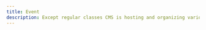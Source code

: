 ```yaml
---
title: Event
description: Except regular classes CMS is hosting and organizing various events for students and general public to participate.
---
```


<script setup>
import { defineClientComponent } from 'vitepress'
const EventPage = defineClientComponent(() => import('./EventPage.vue'))
</script>

<EventPage />
